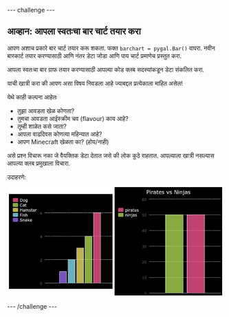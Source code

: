 --- challenge ---

## आव्हान: आपला स्वतःचा बार चार्ट तयार करा

आपण अशाच प्रकारे बार चार्ट तयार करू शकता. फक्त `barchart = pygal.Bar()` वापरा. नवीन बारकार्ट तयार करण्यासाठी आणि नंतर डेटा जोडा आणि पाय चार्ट प्रमाणेच प्रस्तुत करा.

आपला स्वतःचा बार ग्राफ तयार करण्यासाठी आपल्या कोड क्लब सदस्यांकडून डेटा संकलित करा.

याची खात्री करा की आपण असा विषय निवडला आहे ज्याबद्दल प्रत्येकाला माहित असेल!

येथे काही कल्पना आहेतः

+ तुझा आवडता खेळ कोणता?
+ तुमचा आवडता आईस्क्रीम चव (flavour) काय आहे?
+ तूम्ही शाळेत कसे जाता?
+ आपला वाढदिवस कोणत्या महिन्यात आहे?
+ आपण Minecraft खेळता का? (होय/नाही)

असे प्रश्न विचारू नका जे वैयक्तिक डेटा देतात जसे की लोक कुठे राहतात. आपल्याला खात्री नसल्यास आपल्या क्लब प्रमुखाला विचारा.

उदाहरणे:

![screenshot](images/pets-bar-examples.png)

--- /challenge ---